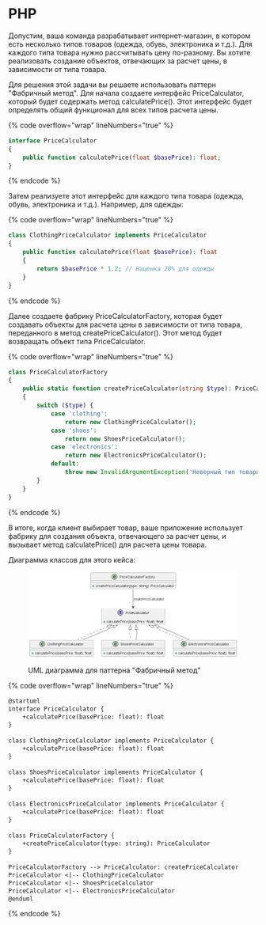 # PHP

Допустим, ваша команда разрабатывает интернет-магазин, в котором есть несколько типов товаров (одежда, обувь, электроника и т.д.). Для каждого типа товара нужно рассчитывать цену по-разному. Вы хотите реализовать создание объектов, отвечающих за расчет цены, в зависимости от типа товара.

Для решения этой задачи вы решаете использовать паттерн "Фабричный метод". Для начала создаете интерфейс PriceCalculator, который будет содержать метод calculatePrice(). Этот интерфейс будет определять общий функционал для всех типов расчета цены.

{% code overflow="wrap" lineNumbers="true" %}
```php
interface PriceCalculator
{
    public function calculatePrice(float $basePrice): float;
}
```
{% endcode %}

Затем реализуете этот интерфейс для каждого типа товара (одежда, обувь, электроника и т.д.). Например, для одежды:

{% code overflow="wrap" lineNumbers="true" %}
```php
class ClothingPriceCalculator implements PriceCalculator
{
    public function calculatePrice(float $basePrice): float
    {
        return $basePrice * 1.2; // Наценка 20% для одежды
    }
}
```
{% endcode %}

Далее создаете фабрику PriceCalculatorFactory, которая будет создавать объекты для расчета цены в зависимости от типа товара, переданного в метод createPriceCalculator(). Этот метод будет возвращать объект типа PriceCalculator.

{% code overflow="wrap" lineNumbers="true" %}
```php
class PriceCalculatorFactory
{
    public static function createPriceCalculator(string $type): PriceCalculator
    {
        switch ($type) {
            case 'clothing':
                return new ClothingPriceCalculator();
            case 'shoes':
                return new ShoesPriceCalculator();
            case 'electronics':
                return new ElectronicsPriceCalculator();
            default:
                throw new InvalidArgumentException('Неверный тип товара');
        }
    }
}
```
{% endcode %}

В итоге, когда клиент выбирает товар, ваше приложение использует фабрику для создания объекта, отвечающего за расчет цены, и вызывает метод calculatePrice() для расчета цены товара.

Диаграмма классов для этого кейса:

<figure><img src="../../../../../.gitbook/assets/image (2) (1) (1).png" alt=""><figcaption><p>UML диаграмма для паттерна "Фабричный метод"</p></figcaption></figure>

{% code overflow="wrap" lineNumbers="true" %}
```plant-uml
@startuml
interface PriceCalculator {
    +calculatePrice(basePrice: float): float
}

class ClothingPriceCalculator implements PriceCalculator {
    +calculatePrice(basePrice: float): float
}

class ShoesPriceCalculator implements PriceCalculator {
    +calculatePrice(basePrice: float): float
}

class ElectronicsPriceCalculator implements PriceCalculator {
    +calculatePrice(basePrice: float): float
}

class PriceCalculatorFactory {
    +createPriceCalculator(type: string): PriceCalculator
}

PriceCalculatorFactory --> PriceCalculator: createPriceCalculator
PriceCalculator <|-- ClothingPriceCalculator
PriceCalculator <|-- ShoesPriceCalculator
PriceCalculator <|-- ElectronicsPriceCalculator
@enduml
```
{% endcode %}

